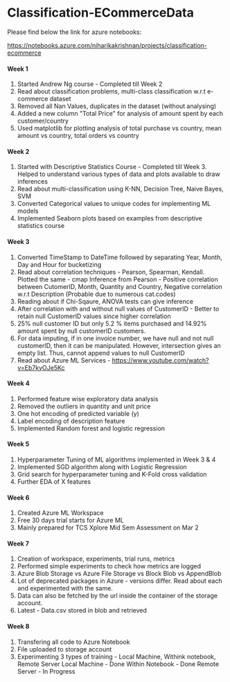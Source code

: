 # Classification-ECommerceData

Please find below the link for azure notebooks:

https://notebooks.azure.com/niharikakrishnan/projects/classification-ecommerce


#### Week 1
1. Started Andrew Ng course - Completed till Week 2
2. Read about classification problems, multi-class classification w.r.t e-commerce dataset
3. Removed all Nan Values, duplicates in the dataset (without analysing)
4. Added a new column "Total Price" for analysis of amount spent by each customer/country
5. Used matplotlib for plotting analysis of total purchase vs country, mean amount vs country, total orders vs country 

#### Week 2
1. Started with Descriptive Statistics Course - Completed till Week 3. Helped to understand various types of data and plots available to draw inferences
2. Read about multi-classification using K-NN, Decision Tree, Naive Bayes, SVM
3. Converted Categorical values to unique codes for implementing ML models
4. Implemented Seaborn plots based on examples from descriptive statistics course

#### Week 3
1. Converted TimeStamp to DateTime followed by separating Year, Month, Day and Hour for bucketizing
2. Read about correlation techniques - Pearson, Spearman, Kendall. Plotted the same - cmap
Inference from Pearson - Positive correlation between CutomerID, Month, Quantity and Country, Negative correlation w.r.t Description (Probable due to numerous cat.codes) 
3. Reading about if Chi-Sqaure, ANOVA tests can give inference
4. After correlation with and without null values of CustomerID - Better to retain null CustomerID values since higher correlation
5. 25% null customer ID but only 5.2 % items purchased and 14.92% amount spent by null customerID customers.
6. For data imputing, if in one invoice number, we have null and not null customerID, then it can be manipulated. However, intersection gives an empty list. Thus, cannot append values to null CustomerID
7. Read about Azure ML Services - https://www.youtube.com/watch?v=Eb7kyOJe5Kc

#### Week 4
1. Performed feature wise exploratory data analysis
2. Removed the outliers in quantity and unit price
3. One hot encoding of predicted variable (y)
4. Label encoding of description feature
5. Implemented Random forest and logistic regression

#### Week 5
1. Hyperparameter Tuning of ML algorithms implemented in Week 3 & 4
2. Implemented SGD algorithm along with Logistic Regression
3. Grid search for hyperparameter tuning and K-Fold cross validation
4. Further EDA of X features

#### Week 6
1. Created Azure ML Workspace
2. Free 30 days trial starts for Azure ML
3. Mainly prepared for TCS Xplore Mid Sem Assessment on Mar 2

#### Week 7
1. Creation of workspace, experiments, trial runs, metrics
2. Performed simple experiments to check how metrics are logged
3. Azure Blob Storage vs Azure File Storage vs Block Blob vs AppendBlob
4. Lot of deprecated packages in Azure - versions differ. Read about each and experimented with the same. 
5. Data can also be fetched by the url inside the container of the storage account. 
6. Latest - Data.csv stored in blob and retrieved

#### Week 8
1. Transfering all code to Azure Notebook
2. File uploaded to storage account
3. Experimenting 3 types of training - Local Machine, Withink notebook, Remote Server
Local Machine - Done
Within Notebook - Done
Remote Server - In Progress
